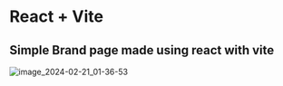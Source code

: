 # React + Vite

## Simple Brand page made using react with vite 
![image_2024-02-21_01-36-53](https://github.com/brownwo1f/brand-page/assets/98384780/a90932a5-64bd-4252-9845-6afc2be1cc19)
